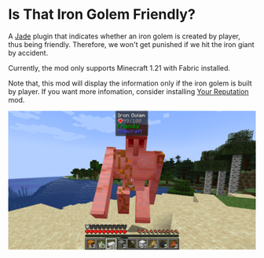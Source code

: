 # Is That Iron Golem Friendly?

A [Jade](https://github.com/Snownee/Jade) plugin that indicates whether an iron golem is created by player, thus being 
friendly. Therefore, we won't get punished if we hit the iron giant by accident.

Currently, the mod only supports Minecraft 1.21 with Fabric installed.

Note that, this mod will display the information only if the iron golem is built by player. 
If you want more infomation, consider installing [Your Reputation](https://github.com/Aton-Kish/your-reputation) mod.

![A friendly iron golem](assets/golem.png)
